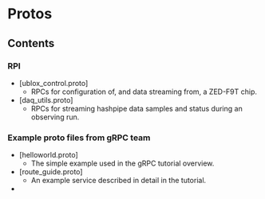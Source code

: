 # Protos

## Contents

### RPI
- [ublox_control.proto]
  - RPCs for configuration of, and data streaming from, a ZED-F9T chip.
- [daq_utils.proto]
  - RPCs for streaming hashpipe data samples and status during an observing run.

### Example proto files from gRPC team
- [helloworld.proto]
  - The simple example used in the gRPC tutorial overview.
- [route_guide.proto]
  - An example service described in detail in the tutorial.
- 
